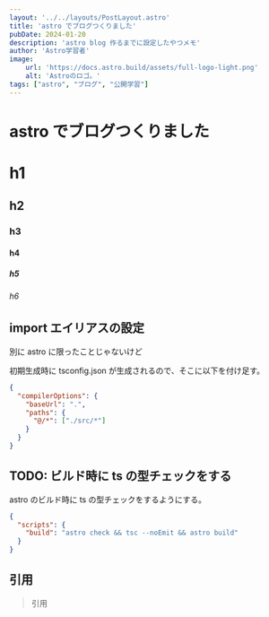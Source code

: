 ```yaml
---
layout: '../../layouts/PostLayout.astro'
title: 'astro でブログつくりました'
pubDate: 2024-01-20
description: 'astro blog 作るまでに設定したやつメモ'
author: 'Astro学習者'
image:
    url: 'https://docs.astro.build/assets/full-logo-light.png'
    alt: 'Astroのロゴ。'
tags: ["astro", "ブログ", "公開学習"]
---
```

# astro でブログつくりました

# h1
## h2
### h3
#### h4
##### h5
###### h6

## import エイリアスの設定
別に astro に限ったことじゃないけど

初期生成時に tsconfig.json が生成されるので、そこに以下を付け足す。
```json
{
  "compilerOptions": {
    "baseUrl": ".",
    "paths": {
      "@/*": ["./src/*"]
    }
  }
}

```

## TODO: ビルド時に ts の型チェックをする
astro のビルド時に ts の型チェックをするようにする。
```json
{
  "scripts": {
    "build": "astro check && tsc --noEmit && astro build"
  }
}
```

## 引用
> 引用
